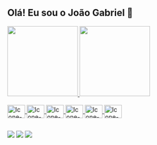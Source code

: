 ## Olá! Eu sou o João Gabriel 👀
<div>
  <a href="https://github.com/Jonas-OGabriel/"/>
  <img height="160em" src="https://github-readme-stats.vercel.app/api?username=Jonas-OGabriel&count_private=true&theme=dracula&show_icons=true&locale=pt-BR"/>
  <img height="160em" src="https://github-readme-stats.vercel.app/api/top-langs/?username=Jonas-OGabriel&theme=dracula&layout=compact&locale=pt-BR"/>
  
</div>

<div style="display: inline_block"><br>
  <img align="center" alt="Icone-HTML" height="30" width="40" src="https://cdn.jsdelivr.net/gh/devicons/devicon/icons/html5/html5-plain.svg">
  <img align="center" alt="Icone-CSS" height="30" width="40" src="https://cdn.jsdelivr.net/gh/devicons/devicon/icons/css3/css3-plain.svg">
  <img align="center" alt="Icone-Python" height="30" width="40" src="https://cdn.jsdelivr.net/gh/devicons/devicon/icons/python/python-plain.svg">
  <img align="center" alt="Icone-C" height="30" width="40" src="https://cdn.jsdelivr.net/gh/devicons/devicon/icons/c/c-plain.svg">
  <img align="center" alt="Icone-C++" height="30" width="40" src="https://cdn.jsdelivr.net/gh/devicons/devicon/icons/cplusplus/cplusplus-plain.svg">
  <img align="center" alt="Icone-Linux" height="30" width="40" src="https://cdn.jsdelivr.net/gh/devicons/devicon/icons/debian/debian-original.svg">
</div>
  
  ##
 
<div> 
  <a href="https://www.instagram.com/_jgaraujoo/" target="_blank"><img src="https://img.shields.io/badge/-Instagram-%23E4405F?style=for-the-badge&logo=instagram&logoColor=white" target="_blank"></a>
  <a href = "mailto:joao.gabriel.araujo.salvador@gmail.com"><img src="https://img.shields.io/badge/-Gmail-%23333?style=for-the-badge&logo=gmail&logoColor=white" target="_blank"></a>
  <a href="https://www.linkedin.com/in/jgaraujo/" target="_blank"><img src="https://img.shields.io/badge/-LinkedIn-%230077B5?style=for-the-badge&logo=linkedin&logoColor=white" target="_blank"></a>
</div>
